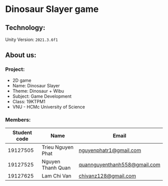 # Dinosaur Slayer game

## Technology:

Unity Version: `2021.3.6f1`

## About us:

### Project:

-  2D game
-  Name: Dinosaur Slayer
-  Theme: Dinosaur + Wibu
-  Subject: Game Development
-  Class: 19KTPM1
-  VNU - HCMc University of Science

### Members:

| Student code | Name              | Email                        |
| ------------ | ----------------- | ---------------------------- |
| 19127505     | Trieu Nguyen Phat | nguyenphatr1@gmail.com       |
| 19127525     | Nguyen Thanh Quan | quannguyenthanh558@gmail.com |
| 19127625     | Lam Chi Van       | chivanz128@gmail.com         |
